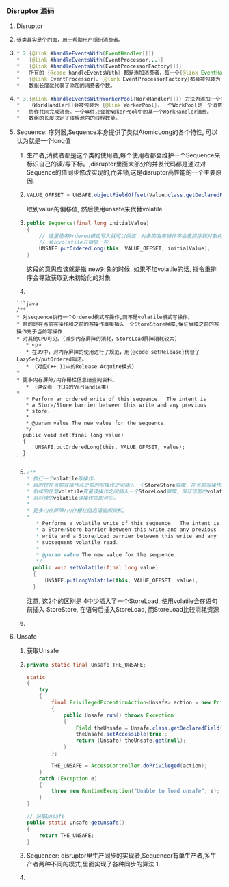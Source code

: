 ### Disruptor 源码

1.  Disruptor

   1. ```java
      该类其实是个门面，用于帮助用户组织消费者。
      ```

   2. ```java
      * 2.{@link #handleEventsWith(EventHandler[])}
      *   {@link #handleEventsWith(EventProcessor...)}
      *   {@link #handleEventsWith(EventProcessorFactory[])}
      *   所有的 {@code handleEventsWith} 都是添加消费者，每一个{@link EventHandler}、
      *   {@link EventProcessor}、{@link EventProcessorFactory}都会被包装为一个独立的消费者{@link BatchEventProcessor}
      *   数组长度就代表了添加的消费者个数。
      ```

   3. ```java
      * 3.{@link #handleEventsWithWorkerPool(WorkHandler[])} 方法为添加一个多线程的消费者，这些handler共同构成一个消费者.
      *   （WorkHandler[]会被包装为 {@link WorkerPool}，一个WorkPool是一个消费者，WorkPool中的Handler们
      *   协作共同完成消费。一个事件只会被WokerPool中的某一个WorkHandler消费。
      *   数组的长度决定了线程池内的线程数量。
      ```

2. Sequence: 序列器,Sequence本身提供了类似AtomicLong的各个特性, 可以认为就是一个long值

   1. 生产者,消费者都是这个类的使用者,每个使用者都会维护一个Sequence来标识自己的读/写下标。,disruptor里面大部分的并发代码都是通过对Sequence的值同步修改实现的,而非锁,这是disruptor高性能的一个主要原因.

   2. ```java
      VALUE_OFFSET = UNSAFE.objectFieldOffset(Value.class.getDeclaredField("value"));
      ```

      取到value的偏移值, 然后使用unsafe来代替volatile

   3.  ```java
       public Sequence(final long initialValue)
       {
           // 这里使用Ordered模式写入就可以保证：对象的发布操作不会重排序到对象构造完成前（其它线程不会看见构造未完成的对象）。
           // 会比volatile开销低一些
           UNSAFE.putOrderedLong(this, VALUE_OFFSET, initialValue);
       }
       ```

       这段的意思应该就是指 new对象的时候, 如果不加volatile的话, 指令重排序会导致获取到未初始化的对象

   4.  

       ```java
       /**
       * 对sequence执行一个Ordered模式写操作,而不是volatile模式写操作。
       * 目的是在当前写操作和之前的写操作直接插入一个StoreStore屏障,保证屏障之前的写操作先于当前写操作
       * 对其他CPU可见。(减少内存屏障的消耗，StoreLoad屏障消耗较大)
          * <p>
          * 在J9中，对内存屏障的使用进行了规范，用{@code setRelease}代替了LazySet/putOrdered叫法。
          * （对应C++ 11中的Release Acquire模式）
       *
       * 更多内存屏障/内存栅栏信息请查阅资料。
          * （建议看一下J9的VarHandle类）
       *
          * Perform an ordered write of this sequence.  The intent is
          * a Store/Store barrier between this write and any previous
          * store.
          *
          * @param value The new value for the sequence.
          */
         public void set(final long value)
         {
             UNSAFE.putOrderedLong(this, VALUE_OFFSET, value);
         }
       ```

   5.  ```java
       /**
       * 执行一个volatile写操作。
       * 目的是在当前写操作与之前的写操作之间插入一个StoreStore屏障，在当前写操作和
       * 后续的任意volatile变量读操作之间插入一个StoreLoad屏障，保证当前的volatile写操作
       * 对后续的volatile读操作立即可见。
       *
       * 更多内存屏障/内存栅栏信息请查阅资料。
       *
          * Performs a volatile write of this sequence.  The intent is
          * a Store/Store barrier between this write and any previous
          * write and a Store/Load barrier between this write and any
          * subsequent volatile read.
          *
          * @param value The new value for the sequence.
          */
         public void setVolatile(final long value)
         {
             UNSAFE.putLongVolatile(this, VALUE_OFFSET, value);
         }
       ```

       注意, 这2个的区别是 4中少插入了一个StoreLoad,  使用volatile会在语句前插入 StoreStore, 在语句后插入StoreLoad, 而StoreLoad比较消耗资源

   6.  

3. Unsafe 

   1. 获取Unsafe

   2. ```java
      private static final Unsafe THE_UNSAFE;
      
      static
      {
          try
          {
              final PrivilegedExceptionAction<Unsafe> action = new PrivilegedExceptionAction<Unsafe>()
              {
                  public Unsafe run() throws Exception
                  {
                      Field theUnsafe = Unsafe.class.getDeclaredField("theUnsafe");
                      theUnsafe.setAccessible(true);
                      return (Unsafe) theUnsafe.get(null);
                  }
              };
      
              THE_UNSAFE = AccessController.doPrivileged(action);
          }
          catch (Exception e)
          {
              throw new RuntimeException("Unable to load unsafe", e);
          }
      }
      
      // 获取Unsafe
      public static Unsafe getUnsafe()
      {
          return THE_UNSAFE;
      }
      ```

 	4. Sequencer:  disruptor里生产同步的实现者,Sequencer有单生产者,多生产者两种不同的模式,里面实现了各种同步的算法
      	1. 
 	5. 